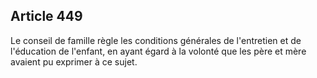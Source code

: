 Article 449
----
Le conseil de famille règle les conditions générales de l'entretien et de
l'éducation de l'enfant, en ayant égard à la volonté que les père et mère
avaient pu exprimer à ce sujet.
